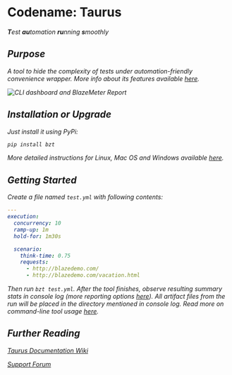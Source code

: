 # Codename: Taurus

<i><b>T</b>est <b>au</b>tomation <b>ru</b>nning <b>s</b>moothly

## Purpose
A tool to hide the complexity of tests under automation-friendly convenience wrapper. More info about its features available [here](https://github.com/Blazemeter/taurus/wiki/Features).

![CLI dashboard and BlazeMeter Report](https://github.com/Blazemeter/taurus/wiki/cli-bza.png)


## Installation or Upgrade

Just install it using PyPi:

```bash
pip install bzt
```

More detailed instructions for Linux, Mac OS and Windows available [here](https://github.com/Blazemeter/taurus/wiki/Installation).

## Getting Started

Create a file named `test.yml` with following contents:

```yaml
---
execution:
  concurrency: 10
  ramp-up: 1m
  hold-for: 1m30s

  scenario:
    think-time: 0.75
    requests:
      - http://blazedemo.com/
      - http://blazedemo.com/vacation.html
```

Then run `bzt test.yml`. After the tool finishes,
observe resulting summary stats in console log (more reporting options [here](https://github.com/Blazemeter/taurus/wiki/Reporting)). All artifact files from the run
will be placed in the directory mentioned in console log. Read more on command-line tool usage [here](https://github.com/Blazemeter/taurus/wiki/CommandLine).



## Further Reading

[Taurus Documentation Wiki](https://github.com/Blazemeter/taurus/wiki)

[Support Forum](https://groups.google.com/forum/#!forum/codename-taurus)